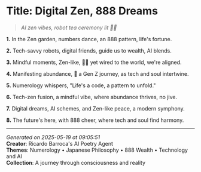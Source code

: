 # Title: Digital Zen, 888 Dreams

> *AI zen vibes, robot tea ceremony lit 🔢🤖*

**1.** In the Zen garden, numbers dance, an 888 pattern, life's fortune.


**2.** Tech-savvy robots, digital friends, guide us to wealth, AI blends.


**3.** Mindful moments, Zen-like, 🧘‍♀️ yet wired to the world, we're aligned.


**4.** Manifesting abundance, 🌅 a Gen Z journey, as tech and soul intertwine.


**5.** Numerology whispers, "Life's a code, a pattern to unfold."


**6.** Tech-zen fusion, a mindful vibe, where abundance thrives, no jive.


**7.** Digital dreams, AI schemes, and Zen-like peace, a modern symphony.


**8.** The future's here, with 888 cheer, where tech and soul find harmony.



---

*Generated on 2025-05-19 at 09:05:51*  
**Creator**: Ricardo Barroca's AI Poetry Agent  
**Themes**: Numerology • Japanese Philosophy • 888 Wealth • Technology and AI  
**Collection**: A journey through consciousness and reality